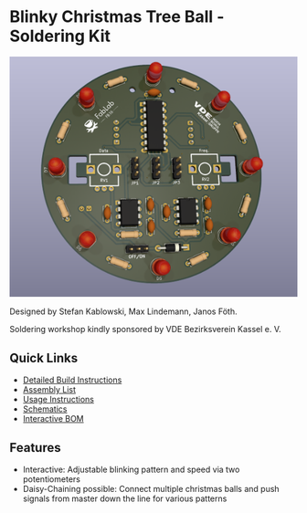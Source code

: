 # Blinky Christmas Tree Ball - Soldering Kit

![PCB Front Side](/documentation/images/front_small_low_res.png)

Designed by Stefan Kablowski, Max Lindemann, Janos Föth.

Soldering workshop kindly sponsored by VDE Bezirksverein Kassel e. V.

## Quick Links

- [Detailed Build Instructions](/documentation/Build%20Instructions.md)
- [Assembly List](/documentation/Assembly%20List.md)
- [Usage Instructions](/documentation/Usage%20Instructions.md)
- [Schematics](/documentation/schematics.md)
- [Interactive BOM](https://fablab-fb16.github.io/pcb_workshop_christmas_2023/)

## Features
- Interactive: Adjustable blinking pattern and speed via two potentiometers
- Daisy-Chaining possible: Connect multiple christmas balls and push signals from master down the line for various patterns

